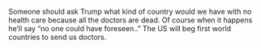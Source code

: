 Someone should ask Trump what kind of country would we have with no health care because all the doctors are dead. Of course when it happens he’ll say “no one could have foreseen..” The US will beg first world countries to send us doctors.
